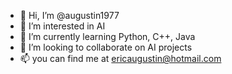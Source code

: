 - 👋 Hi, I’m @augustin1977
- 👀 I’m interested in AI
- 🌱 I’m currently learning Python, C++, Java
- 💞️ I’m looking to collaborate on AI projects
- 📫 you can find me at ericaugustin@hotmail.com

<!---
augustin1977/augustin1977 is a ✨ special ✨ repository because its `README.md` (this file) appears on your GitHub profile.
You can click the Preview link to take a look at your changes.
--->
